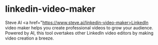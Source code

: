 # linkedin-video-maker
Steve AI <a href="https://www.steve.ai/linkedin-video-maker>LinkedIn video maker</a> helps you create professional videos to grow your audience. Powered by AI, this tool overtakes other LinkedIn video editors by making video creation a breeze.

